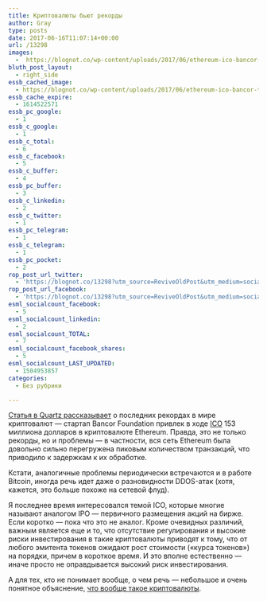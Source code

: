 ```yaml
---
title: Криптовалюты бьют рекорды
author: Gray
type: posts
date: 2017-06-16T11:07:14+00:00
url: /13298
images:
  -  https://blognot.co/wp-content/uploads/2017/06/ethereum-ico-bancor-tokens-bitcoin-blockchain-e1497455448739.jpg
bluth_post_layout:
  - right_side
essb_cached_image:
  - https://blognot.co/wp-content/uploads/2017/06/ethereum-ico-bancor-tokens-bitcoin-blockchain-e1497455448739.jpg
essb_cache_expire:
  - 1614522571
essb_pc_google:
  - 1
essb_c_google:
  - 1
essb_c_total:
  - 6
essb_c_facebook:
  - 5
essb_c_buffer:
  - 4
essb_pc_buffer:
  - 3
essb_c_linkedin:
  - 2
essb_c_twitter:
  - 1
essb_pc_telegram:
  - 1
essb_c_telegram:
  - 1
essb_pc_pocket:
  - 2
rop_post_url_twitter:
  - 'https://blognot.co/13298?utm_source=ReviveOldPost&utm_medium=social&utm_campaign=ReviveOldPost'
rop_post_url_facebook:
  - 'https://blognot.co/13298?utm_source=ReviveOldPost&utm_medium=social&utm_campaign=ReviveOldPost'
esml_socialcount_facebook:
  - 5
esml_socialcount_linkedin:
  - 2
esml_socialcount_TOTAL:
  - 7
esml_socialcount_facebook_shares:
  - 5
esml_socialcount_LAST_UPDATED:
  - 1504953857
categories:
  - Без рубрики

---
```








[Статья в Quartz рассказывает][1] о последних рекордах в мире криптовалют — стартап Bancor Foundation привлек в ходе <a href="javascript:void(0)" class="tips" data-trigger="hover" title="Initial Coin Offering">ICO</a> 153 миллиона долларов в криптовалюте Ethereum. Правда, это не только рекорды, но и проблемы — в частности, вся сеть Ethereum была довольно сильно перегружена пиковым количеством транзакций, что приводило к задержкам к их обработке.

Кстати, аналогичные проблемы периодически встречаются и в работе Bitcoin, иногда речь идет даже о разновидности DDOS-атак (хотя, кажется, это больше похоже на сетевой флуд).

Я последнее время интересовался темой ICO, которые многие называют аналогом IPO — первичного размещения акций на бирже. Если коротко — пока что это не аналог. Кроме очевидных различий, важным является еще и то, что отсутствие регулирования и высокие риски инвестирования в такие криптовалюты приводят к тому, что от любого эмитента токенов ожидают рост стоимости (&#171;курса токенов&#187;) на порядки, причем в короткое время. И это вполне естественно — иначе просто не оправдывается высокий риск инвестирования.

А для тех, кто не понимает вообще, о чем речь — небольшое и очень понятное объяснение, [что вообще такое криптовалюты][2].

 [1]: https://qz.com/1004892/the-bancor-ico-just-raised-153-million-on-ethereum-in-three-hours/
 [2]: https://blog.kiltum.tech/2017/06/16/%D0%9A%D1%80%D0%B8%D0%BF%D1%82%D0%BE%D0%B2%D0%B0%D0%BB%D1%8E%D1%82%D1%8B-%D1%87%D0%B5%D0%B3%D0%BE-%D0%BA%D1%83%D0%B4%D0%B0-%D0%B7%D0%B0%D1%87%D0%B5%D0%BC/